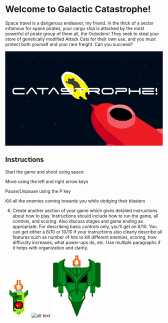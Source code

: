 # Welcome to Galactic Catastrophe!

Space travel is a dangerous endeavor, my friend. In the thick of a sector infamous for space pirates, your cargo ship is attacked by the most powerful of pirate group of them all, the Outsiders! They seek to steal your store of genetically modified Attack Cats for their own use, and you must protect both yourself and your rare freight. Can you succeed?

![alt text](https://raw.githubusercontent.com/meduka/space-shooter-game/master/screenshots/screenshot1.PNG "Catastrophe!")




## Instructions


Start the game and shoot using space


Move using the left and right arrow keys


Pause/Unpause using the P key


Kill all the enemies coming towards you while dodging their blasters

6) Create another section of your game which gives detailed instructions about how to play. Instructions should include how to run the game, all controls, and scoring. Also discuss stages and game ending as appropriate. For describing basic controls only, you'll get an 6/10. You can get either a 8/10 or 10/10 if your instructions also clearly describe all features such as number of hits to kill different enemies, scoring, how difficulty increases, what power-ups do, etc. Use multiple paragraphs if it helps with organization and clarity.


![alt text](https://raw.githubusercontent.com/meduka/space-shooter-game/master/assets/images/enemy_ship-1.png "Catastrophe!")
![alt text](https://raw.githubusercontent.com/meduka/space-shooter-game/master/assets/images/enemy_ship-2.png"Catastrophe!")
![alt text](https://raw.githubusercontent.com/meduka/space-shooter-game/master/assets/images/last_enemy.png "Catastrophe!")
